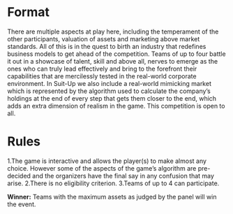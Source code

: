 <!-- TITLE: Suit Up -->

# Format
There are multiple aspects at play here, including the temperament of the other participants, valuation of assets and marketing above market standards. All of this is in the quest to birth an industry that redefines business models to get ahead of the competition. Teams of up to four battle it out in a showcase of talent, skill and above all, nerves to emerge as the ones who can truly lead effectively and bring to the forefront their capabilities that are mercilessly tested in the real-world corporate environment. In Suit-Up we also include a real-world mimicking market which is represented by the algorithm used to calculate the company’s holdings at the end of every step that gets them closer to the end, which adds an extra dimension of realism in the game.
This competition is open to all.
# Rules
1.The game is interactive and allows the player(s) to make almost any choice. However some of the aspects of the game’s algorithm are pre-decided and the organizers have the final say in any confusion that may arise.
2.There is no eligibility criterion.
3.Teams of up to 4 can participate.

**Winner:** Teams with the maximum assets as judged by the panel will win the event.